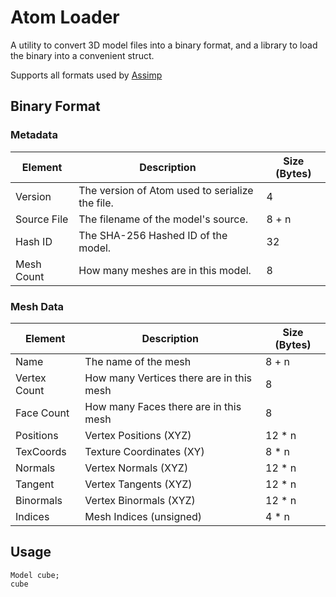 # Atom Loader
A utility to convert 3D model files into a binary format, and a library to load the binary into a convenient struct.

Supports all formats used by [Assimp](https://github.com/assimp/assimp/blob/master/doc/Fileformats.md)

## Binary Format
### Metadata
| Element | Description | Size (Bytes) |
| ------- | ----------- | ------------ |
| Version | The version of Atom used to serialize the file. | 4 |
| Source File | The filename of the model's source. | 8 + n |
| Hash ID | The SHA-256 Hashed ID of the model. | 32 |
| Mesh Count | How many meshes are in this model. | 8 |

### Mesh Data
| Element | Description | Size (Bytes) |
| ------- | ----------- | ------------ |
| Name | The name of the mesh | 8 + n |
| Vertex Count | How many Vertices there are in this mesh | 8 |
| Face Count | How many Faces there are in this mesh | 8 |
| Positions | Vertex Positions (XYZ) | 12 * n |  
| TexCoords | Texture Coordinates (XY) | 8 * n |  
| Normals | Vertex Normals (XYZ) | 12 * n |  
| Tangent | Vertex Tangents (XYZ) | 12 * n |  
| Binormals | Vertex Binormals (XYZ) | 12 * n |  
| Indices | Mesh Indices (unsigned) | 4 * n |

## Usage 

```
Model cube;
cube
```